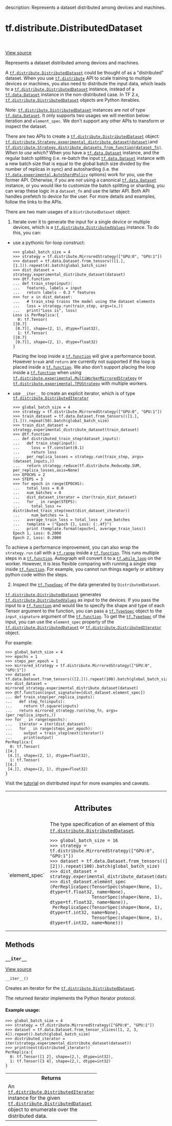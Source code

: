 description: Represents a dataset distributed among devices and machines.

<div itemscope itemtype="http://developers.google.com/ReferenceObject">
<meta itemprop="name" content="tf.distribute.DistributedDataset" />
<meta itemprop="path" content="Stable" />
<meta itemprop="property" content="__iter__"/>
</div>

# tf.distribute.DistributedDataset

<!-- Insert buttons and diff -->

<table class="tfo-notebook-buttons tfo-api nocontent" align="left">

</table>

<a target="_blank" href="/code/stable/tensorflow/python/distribute/input_lib.py">View source</a>



Represents a dataset distributed among devices and machines.

<!-- Placeholder for "Used in" -->

A <a href="../../tf/distribute/DistributedDataset.md"><code>tf.distribute.DistributedDataset</code></a> could be thought of as a "distributed"
dataset. When you use <a href="../../tf/distribute.md"><code>tf.distribute</code></a> API to scale training to multiple
devices or machines, you also need to distribute the input data, which leads
to a <a href="../../tf/distribute/DistributedDataset.md"><code>tf.distribute.DistributedDataset</code></a> instance, instead of a
<a href="../../tf/data/Dataset.md"><code>tf.data.Dataset</code></a> instance in the non-distributed case. In TF 2.x,
<a href="../../tf/distribute/DistributedDataset.md"><code>tf.distribute.DistributedDataset</code></a> objects are Python iterables.

Note: <a href="../../tf/distribute/DistributedDataset.md"><code>tf.distribute.DistributedDataset</code></a> instances are *not* of type
<a href="../../tf/data/Dataset.md"><code>tf.data.Dataset</code></a>. It only supports two usages we will mention below:
iteration and `element_spec`. We don't support any other APIs to transform or
inspect the dataset.

There are two APIs to create a <a href="../../tf/distribute/DistributedDataset.md"><code>tf.distribute.DistributedDataset</code></a> object:
<a href="../../tf/distribute/Strategy.md#experimental_distribute_dataset"><code>tf.distribute.Strategy.experimental_distribute_dataset(dataset)</code></a>and
<a href="../../tf/distribute/Strategy.md#distribute_datasets_from_function"><code>tf.distribute.Strategy.distribute_datasets_from_function(dataset_fn)</code></a>.
*When to use which?* When you have a <a href="../../tf/data/Dataset.md"><code>tf.data.Dataset</code></a> instance, and the
regular batch splitting (i.e. re-batch the input <a href="../../tf/data/Dataset.md"><code>tf.data.Dataset</code></a> instance
with a new batch size that is equal to the global batch size divided by the
number of replicas in sync) and autosharding (i.e. the
<a href="../../tf/data/experimental/AutoShardPolicy.md"><code>tf.data.experimental.AutoShardPolicy</code></a> options) work for you, use the former
API. Otherwise, if you are *not* using a canonical <a href="../../tf/data/Dataset.md"><code>tf.data.Dataset</code></a> instance,
or you would like to customize the batch splitting or sharding, you can wrap
these logic in a `dataset_fn` and use the latter API. Both API handles
prefetch to device for the user. For more details and examples, follow the
links to the APIs.


There are two main usages of a `DistributedDataset` object:

1. Iterate over it to generate the input for a single device or multiple
devices, which is a <a href="../../tf/distribute/DistributedValues.md"><code>tf.distribute.DistributedValues</code></a> instance. To do this,
you can:

  * use a pythonic for-loop construct:

    ```
    >>> global_batch_size = 4
    >>> strategy = tf.distribute.MirroredStrategy(["GPU:0", "GPU:1"])
    >>> dataset = tf.data.Dataset.from_tensors(([1.],[1.])).repeat(4).batch(global_batch_size)
    >>> dist_dataset = strategy.experimental_distribute_dataset(dataset)
    >>> @tf.function
    ... def train_step(input):
    ...   features, labels = input
    ...   return labels - 0.3 * features
    >>> for x in dist_dataset:
    ...   # train_step trains the model using the dataset elements
    ...   loss = strategy.run(train_step, args=(x,))
    ...   print("Loss is", loss)
    Loss is PerReplica:{
      0: tf.Tensor(
    [[0.7]
     [0.7]], shape=(2, 1), dtype=float32),
      1: tf.Tensor(
    [[0.7]
     [0.7]], shape=(2, 1), dtype=float32)
    }
    ```

    Placing the loop inside a <a href="../../tf/function.md"><code>tf.function</code></a> will give a performance boost.
    However `break` and `return` are currently not supported if the loop is
    placed inside a <a href="../../tf/function.md"><code>tf.function</code></a>. We also don't support placing the loop
    inside a <a href="../../tf/function.md"><code>tf.function</code></a> when using
    <a href="../../tf/distribute/experimental/MultiWorkerMirroredStrategy.md"><code>tf.distribute.experimental.MultiWorkerMirroredStrategy</code></a> or
    <a href="../../tf/distribute/experimental/TPUStrategy.md"><code>tf.distribute.experimental.TPUStrategy</code></a> with multiple workers.

  * use `__iter__` to create an explicit iterator, which is of type
    <a href="../../tf/distribute/DistributedIterator.md"><code>tf.distribute.DistributedIterator</code></a>

    ```
    >>> global_batch_size = 4
    >>> strategy = tf.distribute.MirroredStrategy(["GPU:0", "GPU:1"])
    >>> train_dataset = tf.data.Dataset.from_tensors(([1.],[1.])).repeat(50).batch(global_batch_size)
    >>> train_dist_dataset = strategy.experimental_distribute_dataset(train_dataset)
    >>> @tf.function
    ... def distributed_train_step(dataset_inputs):
    ...   def train_step(input):
    ...     loss = tf.constant(0.1)
    ...     return loss
    ...   per_replica_losses = strategy.run(train_step, args=(dataset_inputs,))
    ...   return strategy.reduce(tf.distribute.ReduceOp.SUM, per_replica_losses,axis=None)
    >>> EPOCHS = 2
    >>> STEPS = 3
    >>> for epoch in range(EPOCHS):
    ...   total_loss = 0.0
    ...   num_batches = 0
    ...   dist_dataset_iterator = iter(train_dist_dataset)
    ...   for _ in range(STEPS):
    ...     total_loss += distributed_train_step(next(dist_dataset_iterator))
    ...     num_batches += 1
    ...   average_train_loss = total_loss / num_batches
    ...   template = ("Epoch {}, Loss: {:.4f}")
    ...   print (template.format(epoch+1, average_train_loss))
    Epoch 1, Loss: 0.2000
    Epoch 2, Loss: 0.2000
    ```


  To achieve a performance improvement, you can also wrap the `strategy.run`
  call with a <a href="../../tf/range.md"><code>tf.range</code></a> inside a <a href="../../tf/function.md"><code>tf.function</code></a>. This runs multiple steps in a
  <a href="../../tf/function.md"><code>tf.function</code></a>. Autograph will convert it to a <a href="../../tf/while_loop.md"><code>tf.while_loop</code></a> on the worker.
  However, it is less flexible comparing with running a single step inside
  <a href="../../tf/function.md"><code>tf.function</code></a>. For example, you cannot run things eagerly or arbitrary
  python code within the steps.


2. Inspect the <a href="../../tf/TypeSpec.md"><code>tf.TypeSpec</code></a> of the data generated by `DistributedDataset`.

  <a href="../../tf/distribute/DistributedDataset.md"><code>tf.distribute.DistributedDataset</code></a> generates
  <a href="../../tf/distribute/DistributedValues.md"><code>tf.distribute.DistributedValues</code></a> as input to the devices. If you pass the
  input to a <a href="../../tf/function.md"><code>tf.function</code></a> and would like to specify the shape and type of
  each Tensor argument to the function, you can pass a <a href="../../tf/TypeSpec.md"><code>tf.TypeSpec</code></a> object to
  the `input_signature` argument of the <a href="../../tf/function.md"><code>tf.function</code></a>. To get the
  <a href="../../tf/TypeSpec.md"><code>tf.TypeSpec</code></a> of the input, you can use the `element_spec` property of the
  <a href="../../tf/distribute/DistributedDataset.md"><code>tf.distribute.DistributedDataset</code></a> or <a href="../../tf/distribute/DistributedIterator.md"><code>tf.distribute.DistributedIterator</code></a>
  object.

  For example:

  ```
  >>> global_batch_size = 4
  >>> epochs = 1
  >>> steps_per_epoch = 1
  >>> mirrored_strategy = tf.distribute.MirroredStrategy(["GPU:0", "GPU:1"])
  >>> dataset = tf.data.Dataset.from_tensors(([2.])).repeat(100).batch(global_batch_size)
  >>> dist_dataset = mirrored_strategy.experimental_distribute_dataset(dataset)
  >>> @tf.function(input_signature=[dist_dataset.element_spec])
  ... def train_step(per_replica_inputs):
  ...   def step_fn(inputs):
  ...     return tf.square(inputs)
  ...   return mirrored_strategy.run(step_fn, args=(per_replica_inputs,))
  >>> for _ in range(epochs):
  ...   iterator = iter(dist_dataset)
  ...   for _ in range(steps_per_epoch):
  ...     output = train_step(next(iterator))
  ...     print(output)
  PerReplica:{
    0: tf.Tensor(
  [[4.]
   [4.]], shape=(2, 1), dtype=float32),
    1: tf.Tensor(
  [[4.]
   [4.]], shape=(2, 1), dtype=float32)
  }
  ```


Visit the [tutorial](https://www.tensorflow.org/tutorials/distribute/input)
on distributed input for more examples and caveats.



<!-- Tabular view -->
 <table class="responsive fixed orange">
<colgroup><col width="214px"><col></colgroup>
<tr><th colspan="2"><h2 class="add-link">Attributes</h2></th></tr>

<tr>
<td>
`element_spec`
</td>
<td>
The type specification of an element of this <a href="../../tf/distribute/DistributedDataset.md"><code>tf.distribute.DistributedDataset</code></a>.


```
>>> global_batch_size = 16
>>> strategy = tf.distribute.MirroredStrategy(["GPU:0", "GPU:1"])
>>> dataset = tf.data.Dataset.from_tensors(([1.],[2])).repeat(100).batch(global_batch_size)
>>> dist_dataset = strategy.experimental_distribute_dataset(dataset)
>>> dist_dataset.element_spec
(PerReplicaSpec(TensorSpec(shape=(None, 1), dtype=tf.float32, name=None),
                TensorSpec(shape=(None, 1), dtype=tf.float32, name=None)),
 PerReplicaSpec(TensorSpec(shape=(None, 1), dtype=tf.int32, name=None),
                TensorSpec(shape=(None, 1), dtype=tf.int32, name=None)))
```
</td>
</tr>
</table>



## Methods

<h3 id="__iter__"><code>__iter__</code></h3>

<a target="_blank" href="/code/stable/tensorflow/python/distribute/input_lib.py">View source</a>

<pre class="devsite-click-to-copy prettyprint lang-py tfo-signature-link">
<code>__iter__()
</code></pre>

Creates an iterator for the <a href="../../tf/distribute/DistributedDataset.md"><code>tf.distribute.DistributedDataset</code></a>.

The returned iterator implements the Python Iterator protocol.

#### Example usage:



```
>>> global_batch_size = 4
>>> strategy = tf.distribute.MirroredStrategy(["GPU:0", "GPU:1"])
>>> dataset = tf.data.Dataset.from_tensor_slices([1, 2, 3, 4]).repeat().batch(global_batch_size)
>>> distributed_iterator = iter(strategy.experimental_distribute_dataset(dataset))
>>> print(next(distributed_iterator))
PerReplica:{
  0: tf.Tensor([1 2], shape=(2,), dtype=int32),
  1: tf.Tensor([3 4], shape=(2,), dtype=int32)
}
```

<!-- Tabular view -->
 <table class="responsive fixed orange">
<colgroup><col width="214px"><col></colgroup>
<tr><th colspan="2">Returns</th></tr>
<tr class="alt">
<td colspan="2">
An <a href="../../tf/distribute/DistributedIterator.md"><code>tf.distribute.DistributedIterator</code></a> instance for the given
<a href="../../tf/distribute/DistributedDataset.md"><code>tf.distribute.DistributedDataset</code></a> object to enumerate over the
distributed data.
</td>
</tr>

</table>





